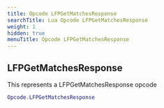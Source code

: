 ```yaml
---
title: Opcode LFPGetMatchesResponse
searchTitle: Lua Opcode LFPGetMatchesResponse
weight: 1
hidden: true
menuTitle: Opcode LFPGetMatchesResponse
---
```

## LFPGetMatchesResponse

This represents a LFPGetMatchesResponse opcode
```lua
Opcode.LFPGetMatchesResponse
```